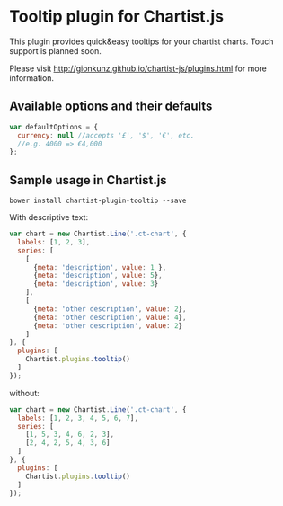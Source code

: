 # Tooltip plugin for Chartist.js

This plugin provides quick&easy tooltips for your chartist charts. Touch support is planned soon.

Please visit http://gionkunz.github.io/chartist-js/plugins.html for more information.

## Available options and their defaults

```javascript
var defaultOptions = {
  currency: null //accepts '£', '$', '€', etc.
  //e.g. 4000 => €4,000
};
```

## Sample usage in Chartist.js

`bower install chartist-plugin-tooltip --save`

With descriptive text:
```js
var chart = new Chartist.Line('.ct-chart', {
  labels: [1, 2, 3],
  series: [
    [
      {meta: 'description', value: 1 }, 
      {meta: 'description', value: 5}, 
      {meta: 'description', value: 3}
    ],
    [
      {meta: 'other description', value: 2}, 
      {meta: 'other description', value: 4}, 
      {meta: 'other description', value: 2}
    ]
}, {
  plugins: [
    Chartist.plugins.tooltip()
  ]
});
```

without:
```js
var chart = new Chartist.Line('.ct-chart', {
  labels: [1, 2, 3, 4, 5, 6, 7],
  series: [
    [1, 5, 3, 4, 6, 2, 3],
    [2, 4, 2, 5, 4, 3, 6]
  ]
}, {
  plugins: [
    Chartist.plugins.tooltip()
  ]
});
```
